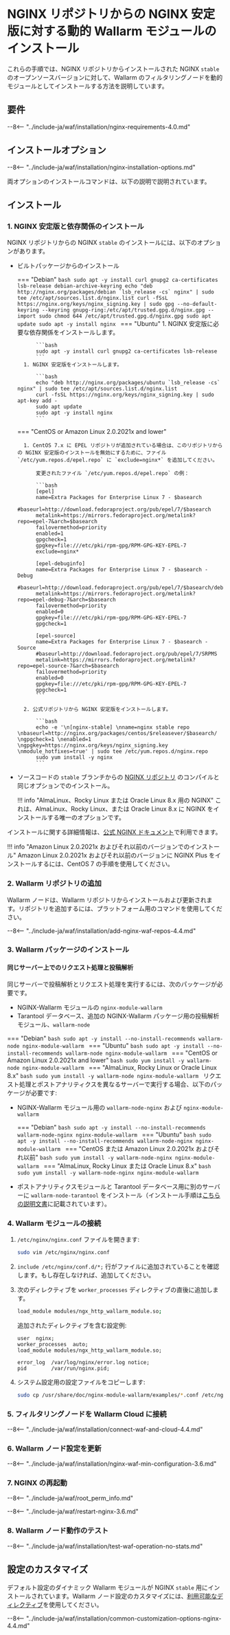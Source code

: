 [img-wl-console-users]:             ../../images/check-user-no-2fa.png
[wallarm-status-instr]:             ../../admin-en/configure-statistics-service.md
[memory-instr]:                     ../../admin-en/configuration-guides/allocate-resources-for-node.md
[waf-directives-instr]:             ../../admin-en/configure-parameters-en.md
[ptrav-attack-docs]:                ../../attacks-vulns-list.md#path-traversal
[attacks-in-ui-image]:           ../../images/admin-guides/test-attacks-quickstart.png
[waf-mode-instr]:                   ../../admin-en/configure-wallarm-mode.md
[logging-instr]:                    ../../admin-en/configure-logging.md
[proxy-balancer-instr]:             ../../admin-en/using-proxy-or-balancer-en.md
[process-time-limit-instr]:         ../../admin-en/configure-parameters-en.md#wallarm_process_time_limit
[configure-selinux-instr]:          ../../admin-en/configure-selinux.md
[configure-proxy-balancer-instr]:   ../../admin-en/configuration-guides/access-to-wallarm-api-via-proxy.md
[update-instr]:                     ../../updating-migrating/nginx-modules.md
[install-postanalytics-docs]:        ../../../admin-en/installation-postanalytics-en/
[dynamic-dns-resolution-nginx]:     ../../admin-en/configure-dynamic-dns-resolution-nginx.md
[waf-mode-recommendations]:          ../../about-wallarm/deployment-best-practices.md#follow-recommended-onboarding-steps
[ip-lists-docs]:                    ../../user-guides/ip-lists/overview.md
[versioning-policy]:                ../../updating-migrating/versioning-policy.md#version-list
[install-postanalytics-instr]:      ../../admin-en/installation-postanalytics-en.md
[waf-installation-instr-latest]:     /installation/nginx/dynamic-module/
[img-node-with-several-instances]:  ../../images/user-guides/nodes/wallarm-node-with-two-instances.png
[img-create-wallarm-node]:      ../../images/user-guides/nodes/create-cloud-node.png
[nginx-custom]:                 ../custom/custom-nginx-version.md

# NGINX リポジトリからの NGINX 安定版に対する動的 Wallarm モジュールのインストール

これらの手順では、NGINX リポジトリからインストールされた NGINX `stable` のオープンソースバージョンに対して、Wallarm のフィルタリングノードを動的モジュールとしてインストールする方法を説明しています。

## 要件

--8<-- "../include-ja/waf/installation/nginx-requirements-4.0.md"

## インストールオプション

--8<-- "../include-ja/waf/installation/nginx-installation-options.md"

両オプションのインストールコマンドは、以下の説明で説明されています。

## インストール

### 1. NGINX 安定版と依存関係のインストール

NGINX リポジトリからの NGINX `stable` のインストールには、以下のオプションがあります。

* ビルトパッケージからのインストール

    === "Debian"
        ```bash
        sudo apt -y install curl gnupg2 ca-certificates lsb-release debian-archive-keyring
        echo "deb http://nginx.org/packages/debian `lsb_release -cs` nginx" | sudo tee /etc/apt/sources.list.d/nginx.list
        curl -fSsL https://nginx.org/keys/nginx_signing.key | sudo gpg --no-default-keyring --keyring gnupg-ring:/etc/apt/trusted.gpg.d/nginx.gpg --import
        sudo chmod 644 /etc/apt/trusted.gpg.d/nginx.gpg
        sudo apt update
        sudo apt -y install nginx
        ```
    === "Ubuntu"
        1. NGINX 安定版に必要な依存関係をインストールします。

            ```bash
            sudo apt -y install curl gnupg2 ca-certificates lsb-release
            ```
        1. NGINX 安定版をインストールします。

            ```bash
            echo "deb http://nginx.org/packages/ubuntu `lsb_release -cs` nginx" | sudo tee /etc/apt/sources.list.d/nginx.list
            curl -fsSL https://nginx.org/keys/nginx_signing.key | sudo apt-key add -
            sudo apt update
            sudo apt -y install nginx
            ```
    === "CentOS or Amazon Linux 2.0.2021x and lower"

        1. CentOS 7.x に EPEL リポジトリが追加されている場合は、このリポジトリからの NGINX 安定版のインストールを無効にするために、ファイル `/etc/yum.repos.d/epel.repo` に `exclude=nginx*` を追加してください。

            変更されたファイル `/etc/yum.repos.d/epel.repo` の例：

            ```bash
            [epel]
            name=Extra Packages for Enterprise Linux 7 - $basearch
            #baseurl=http://download.fedoraproject.org/pub/epel/7/$basearch
            metalink=https://mirrors.fedoraproject.org/metalink?repo=epel-7&arch=$basearch
            failovermethod=priority
            enabled=1
            gpgcheck=1
            gpgkey=file:///etc/pki/rpm-gpg/RPM-GPG-KEY-EPEL-7
            exclude=nginx*

            [epel-debuginfo]
            name=Extra Packages for Enterprise Linux 7 - $basearch - Debug
            #baseurl=http://download.fedoraproject.org/pub/epel/7/$basearch/debug
            metalink=https://mirrors.fedoraproject.org/metalink?repo=epel-debug-7&arch=$basearch
            failovermethod=priority
            enabled=0
            gpgkey=file:///etc/pki/rpm-gpg/RPM-GPG-KEY-EPEL-7
            gpgcheck=1

            [epel-source]
            name=Extra Packages for Enterprise Linux 7 - $basearch - Source
            #baseurl=http://download.fedoraproject.org/pub/epel/7/SRPMS
            metalink=https://mirrors.fedoraproject.org/metalink?repo=epel-source-7&arch=$basearch
            failovermethod=priority
            enabled=0
            gpgkey=file:///etc/pki/rpm-gpg/RPM-GPG-KEY-EPEL-7
            gpgcheck=1
            ```
        
        2. 公式リポジトリから NGINX 安定版をインストールします。

            ```bash
            echo -e '\n[nginx-stable] \nname=nginx stable repo \nbaseurl=http://nginx.org/packages/centos/$releasever/$basearch/ \ngpgcheck=1 \nenabled=1 \ngpgkey=https://nginx.org/keys/nginx_signing.key \nmodule_hotfixes=true' | sudo tee /etc/yum.repos.d/nginx.repo
            sudo yum install -y nginx
            ```

* ソースコードの `stable` ブランチからの [NGINX リポジトリ](https://hg.nginx.org/pkg-oss/branches) のコンパイルと同じオプションでのインストール。

    !!! info "AlmaLinux、Rocky Linux または Oracle Linux 8.x 用の NGINX"
        これは、AlmaLinux、Rocky Linux、または Oracle Linux 8.x に NGINX をインストールする唯一のオプションです。

インストールに関する詳細情報は、[公式 NGINX ドキュメント](https://www.nginx.com/resources/admin-guide/installing-nginx-open-source/)で利用できます。

!!! info "Amazon Linux 2.0.2021x およびそれ以前のバージョンでのインストール"
    Amazon Linux 2.0.2021x およびそれ以前のバージョンに NGINX Plus をインストールするには、CentOS 7 の手順を使用してください。

### 2. Wallarm リポジトリの追加

Wallarm ノードは、Wallarm リポジトリからインストールおよび更新されます。リポジトリを追加するには、プラットフォーム用のコマンドを使用してください。

--8<-- "../include-ja/waf/installation/add-nginx-waf-repos-4.4.md"

### 3. Wallarm パッケージのインストール

#### 同じサーバー上でのリクエスト処理と投稿解析

同じサーバーで投稿解析とリクエスト処理を実行するには、次のパッケージが必要です。

* NGINX-Wallarm モジュールの `nginx-module-wallarm`
* Tarantool データベース、追加の NGINX-Wallarm パッケージ用の投稿解析モジュール、`wallarm-node`

=== "Debian"
    ```bash
    sudo apt -y install --no-install-recommends wallarm-node nginx-module-wallarm
    ```
=== "Ubuntu"
    ```bash
    sudo apt -y install --no-install-recommends wallarm-node nginx-module-wallarm
    ```
=== "CentOS or Amazon Linux 2.0.2021x and lower"
    ```bash
    sudo yum install -y wallarm-node nginx-module-wallarm
    ```
=== "AlmaLinux, Rocky Linux or Oracle Linux 8.x"
    ```bash
    sudo yum install -y wallarm-node nginx-module-wallarm
    ```
リクエスト処理とポストアナリティクスを異なるサーバーで実行する場合、以下のパッケージが必要です:

* NGINX-Wallarm モジュール用の `wallarm-node-nginx` および `nginx-module-wallarm`

    === "Debian"
        ```bash
        sudo apt -y install --no-install-recommends wallarm-node-nginx nginx-module-wallarm
        ```
    === "Ubuntu"
        ```bash
        sudo apt -y install --no-install-recommends wallarm-node-nginx nginx-module-wallarm
        ```
    === "CentOS または Amazon Linux 2.0.2021x およびそれ以前"
        ```bash
        sudo yum install -y wallarm-node-nginx nginx-module-wallarm
        ```
    === "AlmaLinux, Rocky Linux または Oracle Linux 8.x"
        ```bash
        sudo yum install -y wallarm-node-nginx nginx-module-wallarm
        ```

* ポストアナリティクスモジュールと Tarantool データベース用に別のサーバーに `wallarm-node-tarantool` をインストール（インストール手順は[こちらの説明文書](../../admin-en/installation-postanalytics-en.md)に記載されています）。

### 4. Wallarm モジュールの接続

1. `/etc/nginx/nginx.conf` ファイルを開きます:

    ```bash
    sudo vim /etc/nginx/nginx.conf
    ```
2. `include /etc/nginx/conf.d/*;` 行がファイルに追加されていることを確認します。もし存在しなければ、追加してください。
3. 次のディレクティブを `worker_processes` ディレクティブの直後に追加します。

    ```bash
    load_module modules/ngx_http_wallarm_module.so;
    ```

   追加されたディレクティブを含む設定例:

    ```
    user  nginx;
    worker_processes  auto;
    load_module modules/ngx_http_wallarm_module.so;

    error_log  /var/log/nginx/error.log notice;
    pid        /var/run/nginx.pid;
    ```

4. システム設定用の設定ファイルをコピーします:

    ``` bash
    sudo cp /usr/share/doc/nginx-module-wallarm/examples/*.conf /etc/nginx/conf.d/
    ```

### 5. フィルタリングノードを Wallarm Cloud に接続

--8<-- "../include-ja/waf/installation/connect-waf-and-cloud-4.4.md"

### 6. Wallarm ノード設定を更新

--8<-- "../include-ja/waf/installation/nginx-waf-min-configuration-3.6.md"

### 7. NGINX の再起動

--8<-- "../include-ja/waf/root_perm_info.md"

--8<-- "../include-ja/waf/restart-nginx-3.6.md"

### 8. Wallarm ノード動作のテスト

--8<-- "../include-ja/waf/installation/test-waf-operation-no-stats.md"

## 設定のカスタマイズ

デフォルト設定のダイナミック Wallarm モジュールが NGINX `stable` 用にインストールされています。Wallarm ノード設定のカスタマイズには、[利用可能なディレクティブ](../../admin-en/configure-parameters-en.md)を使用してください。

--8<-- "../include-ja/waf/installation/common-customization-options-nginx-4.4.md"